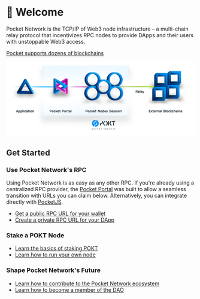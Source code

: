 # 👋 Welcome

Pocket Network is the TCP/IP of Web3 node infrastructure – a multi-chain relay protocol that incentivizes RPC nodes to provide DApps and their users with unstoppable Web3 access.

[Pocket supports dozens of blockchains](/supported-blockchains)

![](assets/pocket_network_overview.png)

## Get Started

### Use Pocket Network's RPC

Using Pocket Network is as easy as any other RPC. If you're already using a centralized RPC provider, the [Pocket Portal](https://portal.pokt.network) was built to allow a seamless transition with URLs you can claim below. Alternatively, you can integrate directly with [PocketJS](https://docs.pokt.network/js/).

* [Get a public RPC URL for your wallet](resources/public-rpc-endpoints)
* [Create a private RPC URL for your DApp](paths/app-developer)

### Stake a POKT Node

* [Learn the basics of staking POKT](pokt/stake/)
* [Learn how to run your own node](paths/node-runner)

### Shape Pocket Network's Future

* [Learn how to contribute to the Pocket Network ecosystem](paths/contributor)
* [Learn how to become a member of the DAO](paths/governor)